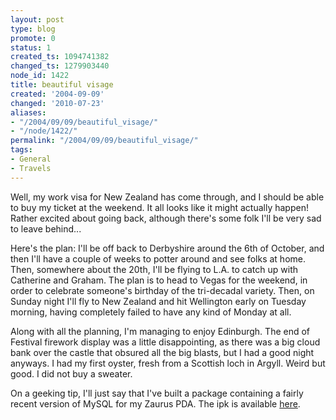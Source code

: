```yaml
---
layout: post
type: blog
promote: 0
status: 1
created_ts: 1094741382
changed_ts: 1279903440
node_id: 1422
title: beautiful visage
created: '2004-09-09'
changed: '2010-07-23'
aliases:
- "/2004/09/09/beautiful_visage/"
- "/node/1422/"
permalink: "/2004/09/09/beautiful_visage/"
tags:
- General
- Travels
---
```

Well, my work visa for New Zealand has come through, and I should be able to buy my ticket at the weekend.  It all looks like it might actually happen!  Rather excited about going back, although there's some folk I'll be very sad to leave behind...
<!--break-->
Here's the plan:  I'll be off back to Derbyshire around the 6th of October, and then I'll have a couple of weeks to potter around and see folks at home.  Then, somewhere about the 20th, I'll be flying to L.A. to catch up with Catherine and Graham.  The plan is to head to Vegas for the weekend, in order to celebrate someone's birthday of the tri-decadal variety.  Then, on Sunday night I'll fly to New Zealand and hit Wellington early on Tuesday morning, having completely failed to have any kind of Monday at all.

Along with all the planning, I'm managing to enjoy Edinburgh.  The end of Festival firework display was a little disappointing, as there was a big cloud bank over the castle that obsured all the big blasts, but I had a good night anyways.  I had my first oyster, fresh from a Scottish loch in Argyll.  Weird but good.  I did not buy a sweater.

On a geeking tip, I'll just say that I've built a package containing a fairly recent version of MySQL for my Zaurus PDA.  The ipk is available [here](http://anjackson.net/node/view/1421).

